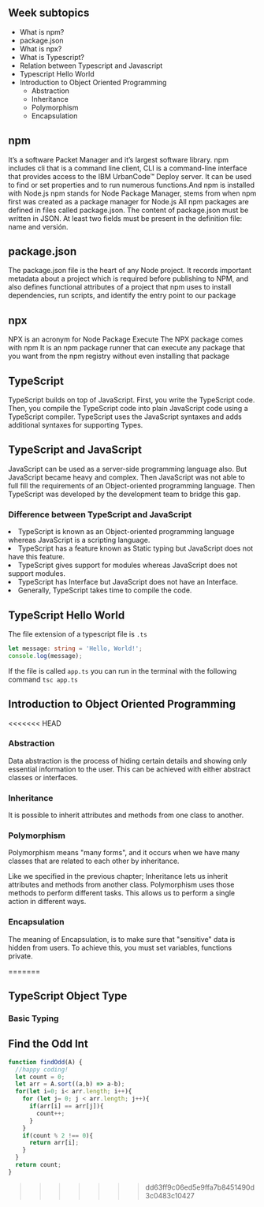 ## Week subtopics

- What is npm?
- package.json
- What is npx?
- What is Typescript?
- Relation between Typescript and Javascript
- Typescript Hello World
- Introduction to Object Oriented Programming
  - Abstraction
  - Inheritance
  - Polymorphism
  - Encapsulation

## npm
<p>
It’s a software Packet  Manager and it’s largest software library. 
npm includes cli that is a command line client, CLI is a command-line interface that provides access to the IBM UrbanCode™ Deploy server. It can be used to find or set properties and to run numerous functions.And npm is installed with Node.js 
 npm stands for Node Package Manager, stems from when npm first was created as a package manager for Node.js
All npm packages are defined in files called package.json.
The content of package.json must be written in JSON.
At least two fields must be present in the definition file: name and versión. 
</p>

## package.json
<p>The package.json file is the heart of any Node project. It records important metadata about a project which is required before publishing to NPM, and also defines functional attributes of a project that npm uses to install dependencies, run scripts, and identify the entry point to our package</p>

## npx
<p>NPX is an acronym for Node Package Execute The NPX package comes with npm
It is an npm package runner that can execute any package that you want from the npm registry without even installing that package
</p>

## TypeScript
<p>
TypeScript builds on top of JavaScript. First, you write the TypeScript code. Then, you compile the TypeScript code into plain JavaScript code using a TypeScript compiler.
TypeScript uses the JavaScript syntaxes and adds additional syntaxes for supporting Types.
</p>

## TypeScript and JavaScript
<p>
JavaScript can be used as a server-side programming language also. But JavaScript became heavy and complex. Then JavaScript was not able to full fill the requirements of an Object-oriented programming language. Then TypeScript was developed by the development team to bridge this gap. 
</p>
<h3>Difference between TypeScript and JavaScript</h3>
<li> TypeScript is known as an Object-oriented programming language whereas JavaScript is a scripting language.
<li> TypeScript has a feature known as Static typing but JavaScript does not have this feature.
<li> TypeScript gives support for modules whereas JavaScript does not support modules.
<li> TypeScript has Interface but JavaScript does not have an Interface.
<li> Generally, TypeScript takes time to compile the code.



## TypeScript Hello World
The file extension of a typescript file is ```.ts```
```typescript
let message: string = 'Hello, World!';
console.log(message);
```
If the file is called ```app.ts``` you can run in the terminal with the following command
```tsc app.ts ```
## Introduction to Object Oriented Programming

<<<<<<< HEAD
### Abstraction
<p>Data abstraction is the process of hiding certain details and showing only essential information to the user. This can be achieved with either abstract classes or interfaces.</p>

### Inheritance
<p>It is possible to inherit attributes and methods from one class to another.</p>

### Polymorphism 
<p>Polymorphism means "many forms", and it occurs when we have many classes that are related to each other by inheritance.

Like we specified in the previous chapter; Inheritance lets us inherit attributes and methods from another class. Polymorphism uses those methods to perform different tasks. This allows us to perform a single action in different ways. </p>

### Encapsulation
<p> The meaning of Encapsulation, is to make sure that "sensitive" data is hidden from users. To achieve this, you must set variables, functions private. </p>

=======

## TypeScript Object Type
### Basic Typing

## Find the Odd Int
```javascript
function findOdd(A) {
  //happy coding!
  let count = 0;
  let arr = A.sort((a,b) => a-b);
  for(let i=0; i< arr.length; i++){
    for (let j= 0; j < arr.length; j++){
      if(arr[i] == arr[j]){
        count++;
      }
    }
    if(count % 2 !== 0){
      return arr[i];
    }
  }
  return count;
}
```
>>>>>>> dd63ff9c06ed5e9ffa7b8451490d3c0483c10427
